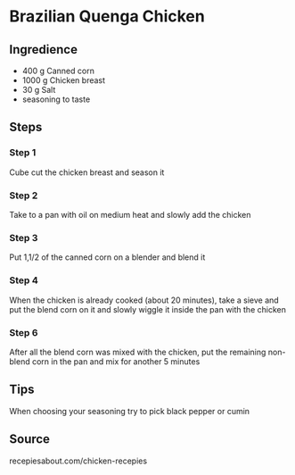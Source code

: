 # Brazilian Quenga Chicken

## Ingredience

- 400 g Canned corn 
- 1000 g Chicken breast
- 30 g Salt 
- seasoning to taste

## Steps

### Step 1

Cube cut the chicken breast and season it

### Step 2

Take to a pan with oil on medium heat and slowly add the chicken

### Step 3

Put 1,1/2 of the canned corn on a blender and blend it

### Step 4

When the chicken is already cooked (about 20 minutes), take a sieve and put the blend corn on it and slowly wiggle it inside the pan with the chicken

### Step 6

After all the blend corn was mixed with the chicken, put the remaining non-blend corn in the pan and mix for another 5 minutes
## Tips

When choosing your seasoning try to pick black pepper or cumin
## Source

recepiesabout.com/chicken-recepies
